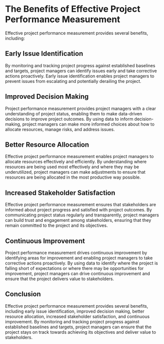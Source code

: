 # The Benefits of Effective Project Performance Measurement

Effective project performance measurement provides several benefits, including:

Early Issue Identification
--------------------------

By monitoring and tracking project progress against established baselines and targets, project managers can identify issues early and take corrective actions proactively. Early issue identification enables project managers to prevent issues from escalating and potentially derailing the project.

Improved Decision Making
------------------------

Project performance measurement provides project managers with a clear understanding of project status, enabling them to make data-driven decisions to improve project outcomes. By using data to inform decision-making, project managers can make more informed choices about how to allocate resources, manage risks, and address issues.

Better Resource Allocation
--------------------------

Effective project performance measurement enables project managers to allocate resources effectively and efficiently. By understanding where resources are being used most effectively and where they may be underutilized, project managers can make adjustments to ensure that resources are being allocated in the most productive way possible.

Increased Stakeholder Satisfaction
----------------------------------

Effective project performance measurement ensures that stakeholders are informed about project progress and satisfied with project outcomes. By communicating project status regularly and transparently, project managers can build trust and engagement among stakeholders, ensuring that they remain committed to the project and its objectives.

Continuous Improvement
----------------------

Project performance measurement drives continuous improvement by identifying areas for improvement and enabling project managers to take corrective actions proactively. By using data to identify where the project is falling short of expectations or where there may be opportunities for improvement, project managers can drive continuous improvement and ensure that the project delivers value to stakeholders.

Conclusion
----------

Effective project performance measurement provides several benefits, including early issue identification, improved decision making, better resource allocation, increased stakeholder satisfaction, and continuous improvement. By monitoring and tracking project progress against established baselines and targets, project managers can ensure that the project stays on track towards achieving its objectives and deliver value to stakeholders.
